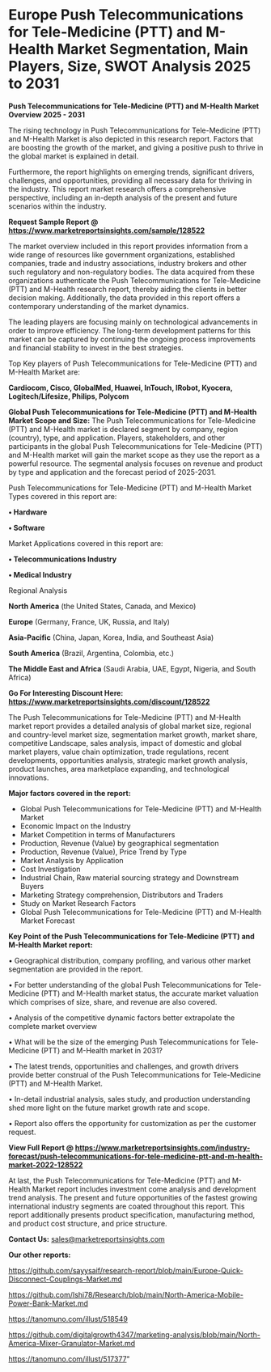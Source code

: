 # Europe Push Telecommunications for Tele-Medicine (PTT) and M-Health Market Segmentation, Main Players, Size, SWOT Analysis 2025 to 2031

<Strong> Push Telecommunications for Tele-Medicine (PTT) and M-Health Market Overview 2025 - 2031</strong>

The rising technology in Push Telecommunications for Tele-Medicine (PTT) and M-Health Market is also depicted in this research report. Factors that are boosting the growth of the market, and giving a positive push to thrive in the global market is explained in detail.

Furthermore, the report highlights on emerging trends, significant drivers, challenges, and opportunities, providing all necessary data for thriving in the industry. This report market research offers a comprehensive perspective, including an in-depth analysis of the present and future scenarios within the industry.

<strong>Request Sample Report @ <a href=https://www.marketreportsinsights.com/sample/128522>https://www.marketreportsinsights.com/sample/128522</a></strong>

The market overview included in this report provides information from a wide range of resources like government organizations, established companies, trade and industry associations, industry brokers and other such regulatory and non-regulatory bodies. The data acquired from these organizations authenticate the Push Telecommunications for Tele-Medicine (PTT) and M-Health research report, thereby aiding the clients in better decision making. Additionally, the data provided in this report offers a contemporary understanding of the market dynamics.

The leading players are focusing mainly on technological advancements in order to improve efficiency. The long-term development patterns for this market can be captured by continuing the ongoing process improvements and financial stability to invest in the best strategies.

Top Key players of Push Telecommunications for Tele-Medicine (PTT) and M-Health Market are:

<strong>Cardiocom, Cisco, GlobalMed, Huawei, InTouch, IRobot, Kyocera, Logitech/Lifesize, Philips, Polycom</strong>

<strong><b>Global Push Telecommunications for Tele-Medicine (PTT) and M-Health Market Scope and Size:</b></strong>
The Push Telecommunications for Tele-Medicine (PTT) and M-Health market is declared segment by company, region (country), type, and application. Players, stakeholders, and other participants in the global Push Telecommunications for Tele-Medicine (PTT) and M-Health market will gain the market scope as they use the report as a powerful resource. The segmental analysis focuses on revenue and product by type and application and the forecast period of 2025-2031.

Push Telecommunications for Tele-Medicine (PTT) and M-Health Market Types covered in this report are:

<strong>• Hardware

• Software</strong>

Market Applications covered in this report are:

<strong>• Telecommunications Industry

• Medical Industry</strong> 

Regional Analysis

<strong>North America</strong> (the United States, Canada, and Mexico)

<strong>Europe</strong> (Germany, France, UK, Russia, and Italy)

<strong>Asia-Pacific</strong> (China, Japan, Korea, India, and Southeast Asia)

<strong>South America</strong> (Brazil, Argentina, Colombia, etc.)

<strong>The Middle East and Africa</strong> (Saudi Arabia, UAE, Egypt, Nigeria, and South Africa)

<strong>Go For Interesting Discount Here: <a href=https://www.marketreportsinsights.com/discount/128522>https://www.marketreportsinsights.com/discount/128522</a></strong>

The Push Telecommunications for Tele-Medicine (PTT) and M-Health market report provides a detailed analysis of global market size, regional and country-level market size, segmentation market growth, market share, competitive Landscape, sales analysis, impact of domestic and global market players, value chain optimization, trade regulations, recent developments, opportunities analysis, strategic market growth analysis, product launches, area marketplace expanding, and technological innovations.

<strong><b>Major factors covered in the report:</b></strong>
<ul>
  <li>Global Push Telecommunications for Tele-Medicine (PTT) and M-Health Market </li>
  <li>Economic Impact on the Industry</li>
  <li>Market Competition in terms of Manufacturers</li>
  <li>Production, Revenue (Value) by geographical segmentation</li>
  <li>Production, Revenue (Value), Price Trend by Type</li>
  <li>Market Analysis by Application</li>
  <li>Cost Investigation</li>
  <li>Industrial Chain, Raw material sourcing strategy and Downstream Buyers</li>
  <li>Marketing Strategy comprehension, Distributors and Traders</li>
  <li>Study on Market Research Factors</li>
  <li>Global Push Telecommunications for Tele-Medicine (PTT) and M-Health Market Forecast</li>
</ul>

<strong><b>Key Point of the Push Telecommunications for Tele-Medicine (PTT) and M-Health Market report:</b></strong>

• Geographical distribution, company profiling, and various other market segmentation are provided in the report.

• For better understanding of the global Push Telecommunications for Tele-Medicine (PTT) and M-Health market status, the accurate market valuation which comprises of size, share, and revenue are also covered.

• Analysis of the competitive dynamic factors better extrapolate the complete market overview

• What will be the size of the emerging Push Telecommunications for Tele-Medicine (PTT) and M-Health market in 2031?

• The latest trends, opportunities and challenges, and growth drivers provide better construal of the Push Telecommunications for Tele-Medicine (PTT) and M-Health Market.

• In-detail industrial analysis, sales study, and production understanding shed more light on the future market growth rate and scope.

• Report also offers the opportunity for customization as per the customer request.

<strong><b>View Full Report @ <a href=https://www.marketreportsinsights.com/industry-forecast/push-telecommunications-for-tele-medicine-ptt-and-m-health-market-2022-128522>https://www.marketreportsinsights.com/industry-forecast/push-telecommunications-for-tele-medicine-ptt-and-m-health-market-2022-128522</a></b></strong>


At last, the Push Telecommunications for Tele-Medicine (PTT) and M-Health Market report includes investment come analysis and development trend analysis. The present and future opportunities of the fastest growing international industry segments are coated throughout this report. This report additionally presents product specification, manufacturing method, and product cost structure, and price structure.

<strong>Contact Us:</strong>
sales@marketreportsinsights.com

<strong>Our other reports:</strong>

<a href=https://github.com/sayysaif/research-report/blob/main/Europe-Quick-Disconnect-Couplings-Market.md>https://github.com/sayysaif/research-report/blob/main/Europe-Quick-Disconnect-Couplings-Market.md</a>

<a href=https://github.com/Ishi78/Research/blob/main/North-America-Mobile-Power-Bank-Market.md>https://github.com/Ishi78/Research/blob/main/North-America-Mobile-Power-Bank-Market.md</a>

<a href=https://tanomuno.com/illust/518549>https://tanomuno.com/illust/518549</a>

<a href=https://github.com/digitalgrowth4347/marketing-analysis/blob/main/North-America-Mixer-Granulator-Market.md>https://github.com/digitalgrowth4347/marketing-analysis/blob/main/North-America-Mixer-Granulator-Market.md</a>

<a href=https://tanomuno.com/illust/517377>https://tanomuno.com/illust/517377</a>"
